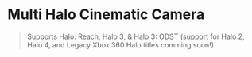 # Multi Halo Cinematic Camera
> Supports Halo: Reach, Halo 3, & Halo 3: ODST (support for Halo 2, Halo 4, and Legacy Xbox 360 Halo titles comming soon!)

